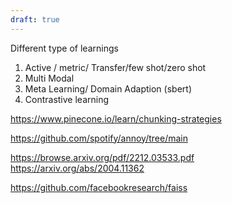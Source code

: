 ```yaml
---
draft: true
---
```


Different type of learnings
1. Active / metric/ Transfer/few shot/zero shot
2. Multi Modal
3. Meta Learning/ Domain Adaption (sbert)
4. Contrastive learning


https://www.pinecone.io/learn/chunking-strategies

https://github.com/spotify/annoy/tree/main

https://browse.arxiv.org/pdf/2212.03533.pdf
https://arxiv.org/abs/2004.11362

https://github.com/facebookresearch/faiss

